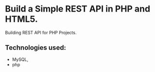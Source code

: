 # Build a Simple REST API in PHP and HTML5.
Building REST API for PHP Projects.
## Technologies used:
- MySQL,
- php
